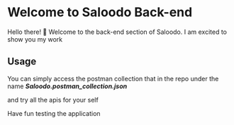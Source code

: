# Welcome to Saloodo Back-end

Hello there! 👋 Welcome to the back-end section of Saloodo. I am excited to show you my work

## Usage

You can simply access the postman collection that in the repo under the name ***Saloodo.postman_collection.json***

and try all the apis for your self

Have fun testing the application